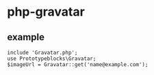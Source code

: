 # php-gravatar

## example 
```
include 'Gravatar.php';  
use Prototypeblocks\Gravatar;  
$imageUrl = Gravatar::get('name@example.com');  
```
